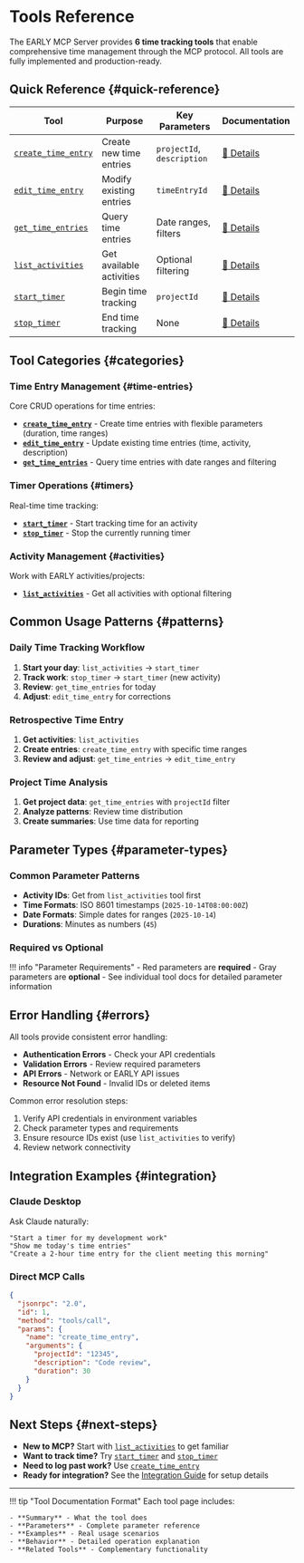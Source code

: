 # Tools Reference

The EARLY MCP Server provides **6 time tracking tools** that enable comprehensive time management through the MCP protocol. All tools are fully implemented and production-ready.

## Quick Reference {#quick-reference}

| Tool | Purpose | Key Parameters | Documentation |
|------|---------|----------------|---------------|
| [`create_time_entry`](create_time_entry.md) | Create new time entries | `projectId`, `description` | [📖 Details](create_time_entry.md) |
| [`edit_time_entry`](edit_time_entry.md) | Modify existing entries | `timeEntryId` | [📖 Details](edit_time_entry.md) |
| [`get_time_entries`](get_time_entries.md) | Query time entries | Date ranges, filters | [📖 Details](get_time_entries.md) |
| [`list_activities`](list_activities.md) | Get available activities | Optional filtering | [📖 Details](list_activities.md) |
| [`start_timer`](start_timer.md) | Begin time tracking | `projectId` | [📖 Details](start_timer.md) |
| [`stop_timer`](stop_timer.md) | End time tracking | None | [📖 Details](stop_timer.md) |

## Tool Categories {#categories}

### Time Entry Management {#time-entries}

Core CRUD operations for time entries:

- **[`create_time_entry`](create_time_entry.md)** - Create time entries with flexible parameters (duration, time ranges)
- **[`edit_time_entry`](edit_time_entry.md)** - Update existing time entries (time, activity, description)  
- **[`get_time_entries`](get_time_entries.md)** - Query time entries with date ranges and filtering

### Timer Operations {#timers}

Real-time time tracking:

- **[`start_timer`](start_timer.md)** - Start tracking time for an activity
- **[`stop_timer`](stop_timer.md)** - Stop the currently running timer

### Activity Management {#activities}

Work with EARLY activities/projects:

- **[`list_activities`](list_activities.md)** - Get all activities with optional filtering

## Common Usage Patterns {#patterns}

### Daily Time Tracking Workflow

1. **Start your day**: `list_activities` → `start_timer`
2. **Track work**: `stop_timer` → `start_timer` (new activity)  
3. **Review**: `get_time_entries` for today
4. **Adjust**: `edit_time_entry` for corrections

### Retrospective Time Entry

1. **Get activities**: `list_activities`
2. **Create entries**: `create_time_entry` with specific time ranges
3. **Review and adjust**: `get_time_entries` → `edit_time_entry`

### Project Time Analysis

1. **Get project data**: `get_time_entries` with `projectId` filter
2. **Analyze patterns**: Review time distribution
3. **Create summaries**: Use time data for reporting

## Parameter Types {#parameter-types}

### Common Parameter Patterns

- **Activity IDs**: Get from `list_activities` tool first
- **Time Formats**: ISO 8601 timestamps (`2025-10-14T08:00:00Z`)
- **Date Formats**: Simple dates for ranges (`2025-10-14`)
- **Durations**: Minutes as numbers (`45`)

### Required vs Optional

!!! info "Parameter Requirements"
    - <span class="param-required">Red parameters</span> are **required**
    - <span class="param-optional">Gray parameters</span> are **optional**
    - See individual tool docs for detailed parameter information

## Error Handling {#errors}

All tools provide consistent error handling:

- **Authentication Errors** - Check your API credentials
- **Validation Errors** - Review required parameters  
- **API Errors** - Network or EARLY API issues
- **Resource Not Found** - Invalid IDs or deleted items

Common error resolution steps:
1. Verify API credentials in environment variables
2. Check parameter types and requirements
3. Ensure resource IDs exist (use `list_activities` to verify)
4. Review network connectivity

## Integration Examples {#integration}

### Claude Desktop

Ask Claude naturally:

```
"Start a timer for my development work"
"Show me today's time entries" 
"Create a 2-hour time entry for the client meeting this morning"
```

### Direct MCP Calls

```json title="Example Tool Call"
{
  "jsonrpc": "2.0",
  "id": 1,
  "method": "tools/call", 
  "params": {
    "name": "create_time_entry",
    "arguments": {
      "projectId": "12345",
      "description": "Code review",
      "duration": 30
    }
  }
}
```

## Next Steps {#next-steps}

- **New to MCP?** Start with [`list_activities`](list_activities.md) to get familiar
- **Want to track time?** Try [`start_timer`](start_timer.md) and [`stop_timer`](stop_timer.md)
- **Need to log past work?** Use [`create_time_entry`](create_time_entry.md)  
- **Ready for integration?** See the [Integration Guide](../integration.md) for setup details

---

!!! tip "Tool Documentation Format"
    Each tool page includes:
    
    - **Summary** - What the tool does
    - **Parameters** - Complete parameter reference
    - **Examples** - Real usage scenarios
    - **Behavior** - Detailed operation explanation
    - **Related Tools** - Complementary functionality